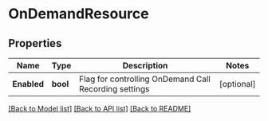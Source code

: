 # OnDemandResource

## Properties

Name | Type | Description | Notes
------------ | ------------- | ------------- | -------------
**Enabled** | **bool** | Flag for controlling OnDemand Call Recording settings | [optional] 

[[Back to Model list]](../README.md#documentation-for-models) [[Back to API list]](../README.md#documentation-for-api-endpoints) [[Back to README]](../README.md)


